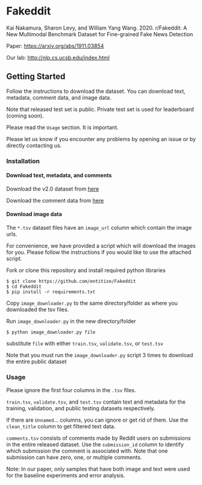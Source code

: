 # Fakeddit

Kai Nakamura, Sharon Levy, and William Yang Wang. 2020. r/Fakeddit: A New Multimodal Benchmark Dataset for Fine-grained Fake News Detection

Paper: https://arxiv.org/abs/1911.03854

Our lab: http://nlp.cs.ucsb.edu/index.html

## Getting Started

Follow the instructions to download the dataset. You can download text, metadata, comment data, and image data.

Note that released test set is public. Private test set is used for leaderboard (coming soon).

Please read the `Usage` section. It is important.  

Please let us know if you encounter any problems by opening an issue or by directly contacting us.

### Installation

#### Download text, metadata, and comments
Download the v2.0 dataset from [here](https://drive.google.com/drive/folders/1DQSGFSLOP22xhL-Px4tFpde3eYpCq7bQ?usp=sharing)

Download the comment data from [here](https://drive.google.com/file/d/14iroKftRkRxF9LCinZVaKxHnwScbUfKb/view?usp=sharing)

#### Download image data 

The `*.tsv` dataset files have an `image_url` column which contain the image urls. 

For convenience, we have provided a script which will download the images for you. Please follow the instructions if you would like to use the attached script.

Fork or clone this repository and install required python libraries

```
$ git clone https://github.com/entitize/Fakeddit
$ cd Fakeddit
$ pip install -r requirements.txt
```
Copy `image_downloader.py` to the same directory/folder as where you downloaded the tsv files. 

Run `image_downloader.py`  in the new directory/folder

```
$ python image_downloader.py file
```

substitute `file` with either `train.tsv`, `validate.tsv`, or `test.tsv`

Note that you must run the `image_downloader.py` script 3 times to download the entire public dataset

### Usage

Please ignore the first four columns in the `.tsv` files. 

`train.tsv`, `validate.tsv`, and `test.tsv` contain text and metadata for the training, validation, and public testing datasets respectively.

If there are `Unnamed`... columns, you can ignore or get rid of them. Use the `clean_title` column to get filtered text data. 

`comments.tsv` consists of comments made by Reddit users on submissions in the entire released dataset. Use the `submission_id` column to identify which submission the comment is associated with. Note that one submission can have zero, one, or multiple comments.

Note: In our paper, only samples that have both image and text were used for the baseline experiments and error analysis.